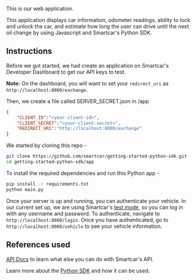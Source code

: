 This is our web application.

This application displays car information, odometer readings, ability to lock and unlock the car, and estimate how long the user can drive until the next oil change by using Javascript and Smartcar's Python SDK.

## Instructions
Before we got started, we had create an application on Smartcar's Developer Dashboard to get our API keys to test.

**Note:** On the dashboard, you will want to set your `redirect_uri` as `http://localhost:8000/exchange`.

Then, we create a file called SERVER_SECRET.json in /app
```json
{
    "CLIENT_ID":"<your-client-id>",
    "CLIENT_SECRET":"<your-client-secret>",
    "REDIRECT_URI":"http://localhost:8000/exchange"
}
```

We started by cloning this repo -
```bash
git clone https://github.com/smartcar/getting-started-python-sdk.git
cd getting-started-python-sdk/app
```

To install the required dependencies and run this Python app -
```bash
pip install -r requirements.txt
python main.py
```

Once your server is up and running, you can authenticate your vehicle. In our current set up, we are using Smartcar's [test mode](https://smartcar.com), so you can log in with any username and password. To authenticate, navigate to `http://localhost:8000/login`. Once you have authenticated, go to `http://localhost:8000/vehicle` to see your vehicle information.

## References used
[API Docs](https://smartcar.com/docs) to learn what else you can do with Smartcar's API.

Learn more about the [Python SDK](https://github.com/smartcar/python-sdk) and how it can be used.

